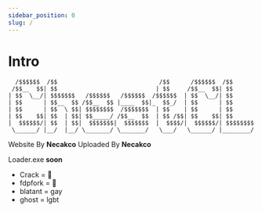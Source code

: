 ```yaml
---
sidebar_position: 0
slug: /
---
```


# Intro
```
  /$$$$$$  /$$                             /$$      /$$$$$$  /$$      
 /$$__  $$| $$                            | $$     /$$__  $$| $$      
| $$  \__/| $$$$$$$   /$$$$$$   /$$$$$$  /$$$$$$  | $$  \__/| $$      
| $$      | $$__  $$ /$$__  $$ |____  $$|_  $$_/  | $$      | $$      
| $$      | $$  \ $$| $$$$$$$$  /$$$$$$$  | $$    | $$      | $$      
| $$    $$| $$  | $$| $$_____/ /$$__  $$  | $$ /$$| $$    $$| $$      
|  $$$$$$/| $$  | $$|  $$$$$$$|  $$$$$$$  |  $$$$/|  $$$$$$/| $$$$$$$$
 \______/ |__/  |__/ \_______/ \_______/   \___/   \______/ |________/
```

Website By **Necakco**
Uploaded By **Necakco**

Loader.exe __soon__
- Crack = 🐀
- fdpfork = 🐀
- blatant = gay
- ghost = lgbt